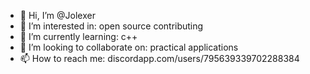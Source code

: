 - 👋 Hi, I’m @Jolexer
- 👀 I’m interested in: open source contributing
- 🌱 I’m currently learning: c++
- 💞️ I’m looking to collaborate on: practical applications
- 📫 How to reach me: discordapp.com/users/795639339702288384

<!---
Jolexer/Jolexer is a ✨ special ✨ repository because its `README.md` (this file) appears on your GitHub profile.
You can click the Preview link to take a look at your changes.
--->

